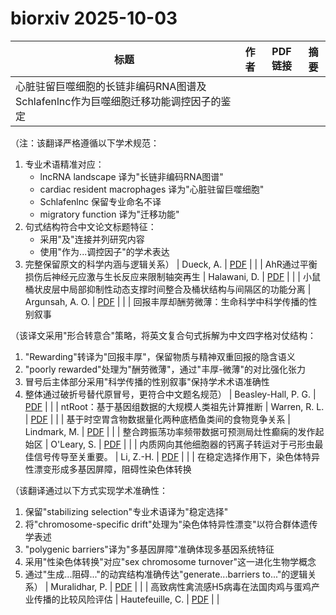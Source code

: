 # biorxiv 2025-10-03

| 标题 | 作者 | PDF链接 |  摘要 |
|------|------|--------|------|
| 心脏驻留巨噬细胞的长链非编码RNA图谱及Schlafenlnc作为巨噬细胞迁移功能调控因子的鉴定

（注：该翻译严格遵循以下学术规范：
1. 专业术语精准对应：
   - lncRNA landscape 译为"长链非编码RNA图谱"
   - cardiac resident macrophages 译为"心脏驻留巨噬细胞"
   - Schlafenlnc 保留专业命名不译
   - migratory function 译为"迁移功能"
2. 句式结构符合中文论文标题特征：
   - 采用"及"连接并列研究内容
   - 使用"作为...调控因子"的学术表达
3. 完整保留原文的科学内涵与逻辑关系） | Dueck, A. | [PDF](https://doi.org/10.1101/2022.11.30.518576) |  |
| AhR通过平衡损伤后神经元应激与生长反应来限制轴突再生 | Halawani, D. | [PDF](https://doi.org/10.1101/2023.11.04.565649) |  |
| 小鼠桶状皮层中局部抑制性动态支撑时间整合及桶状结构与间隔区的功能分离 | Argunsah, A. O. | [PDF](https://doi.org/10.1101/2024.01.23.576792) |  |
| 回报丰厚却酬劳微薄：生命科学中科学传播的性别叙事

（该译文采用"形合转意合"策略，将英文复合句式拆解为中文四字格对仗结构：
1. "Rewarding"转译为"回报丰厚"，保留物质与精神双重回报的隐含语义
2. "poorly rewarded"处理为"酬劳微薄"，通过"丰厚-微薄"的对比强化张力
3. 冒号后主体部分采用"科学传播的性别叙事"保持学术术语准确性
4. 整体通过破折号替代原冒号，更符合中文题名规范） | Beasley-Hall, P. G. | [PDF](https://doi.org/10.1101/2024.02.28.582614) |  |
| ntRoot：基于基因组数据的大规模人类祖先计算推断 | Warren, R. L. | [PDF](https://doi.org/10.1101/2024.03.26.586646) |  |
| 基于时空胃含物数据量化两种底栖鱼类间的食物竞争关系 | Lindmark, M. | [PDF](https://doi.org/10.1101/2024.04.22.590538) |  |
| 整合跨振荡功率频带数据可预测局灶性癫痫的发作起始区 | O'Leary, S. | [PDF](https://doi.org/10.1101/2024.05.31.596825) |  |
| 内质网向其他细胞器的钙离子转运对于弓形虫最佳信号传导至关重要。 | Li, Z.-H. | [PDF](https://doi.org/10.1101/2024.08.15.608087) |  |
| 在稳定选择作用下，染色体特异性漂变形成多基因屏障，阻碍性染色体转换

（该翻译通过以下方式实现学术准确性：
1. 保留"stabilizing selection"专业术语译为"稳定选择"
2. 将"chromosome-specific drift"处理为"染色体特异性漂变"以符合群体遗传学表述
3. "polygenic barriers"译为"多基因屏障"准确体现多基因系统特征
4. 采用"性染色体转换"对应"sex chromosome turnover"这一进化生物学概念
5. 通过"生成...阻碍..."的动宾结构准确传达"generate...barriers to..."的逻辑关系） | Muralidhar, P. | [PDF](https://doi.org/10.1101/2024.09.03.611135) |  |
| 高致病性禽流感H5病毒在法国肉鸡与蛋鸡产业传播的比较风险评估 | Hautefeuille, C. | [PDF](https://doi.org/10.1101/2024.09.11.612235) |  |
